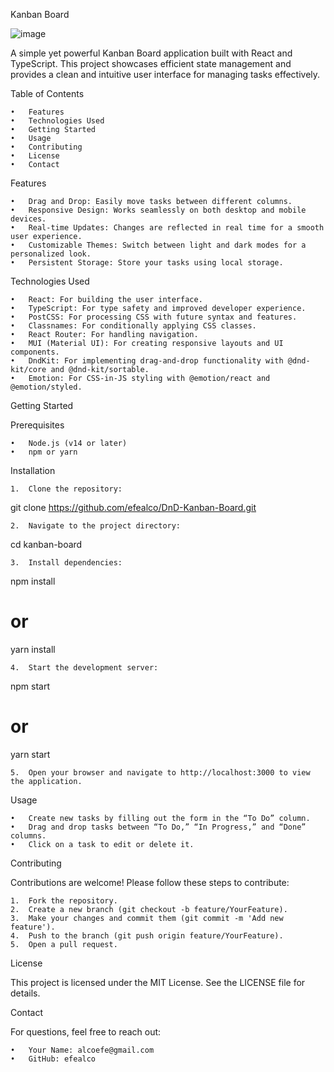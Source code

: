 Kanban Board

![image](https://raw.githubusercontent.com/efealco/DnD-Kanban-Board/tree/main/kanban/public/kanban-board.png)


A simple yet powerful Kanban Board application built with React and TypeScript. This project showcases efficient state management and provides a clean and intuitive user interface for managing tasks effectively.

Table of Contents

	•	Features
	•	Technologies Used
	•	Getting Started
	•	Usage
	•	Contributing
	•	License
	•	Contact

Features

	•	Drag and Drop: Easily move tasks between different columns.
	•	Responsive Design: Works seamlessly on both desktop and mobile devices.
	•	Real-time Updates: Changes are reflected in real time for a smooth user experience.
	•	Customizable Themes: Switch between light and dark modes for a personalized look.
	•	Persistent Storage: Store your tasks using local storage.

Technologies Used

	•	React: For building the user interface.
	•	TypeScript: For type safety and improved developer experience.
	•	PostCSS: For processing CSS with future syntax and features.
	•	Classnames: For conditionally applying CSS classes.
	•	React Router: For handling navigation.
	•	MUI (Material UI): For creating responsive layouts and UI components.
	•	DndKit: For implementing drag-and-drop functionality with @dnd-kit/core and @dnd-kit/sortable.
	•	Emotion: For CSS-in-JS styling with @emotion/react and @emotion/styled.

Getting Started

Prerequisites

	•	Node.js (v14 or later)
	•	npm or yarn

Installation

	1.	Clone the repository:

git clone https://github.com/efealco/DnD-Kanban-Board.git


	2.	Navigate to the project directory:

cd kanban-board


	3.	Install dependencies:

npm install
# or
yarn install


	4.	Start the development server:

npm start
# or
yarn start


	5.	Open your browser and navigate to http://localhost:3000 to view the application.

Usage

	•	Create new tasks by filling out the form in the “To Do” column.
	•	Drag and drop tasks between “To Do,” “In Progress,” and “Done” columns.
	•	Click on a task to edit or delete it.

Contributing

Contributions are welcome! Please follow these steps to contribute:

	1.	Fork the repository.
	2.	Create a new branch (git checkout -b feature/YourFeature).
	3.	Make your changes and commit them (git commit -m 'Add new feature').
	4.	Push to the branch (git push origin feature/YourFeature).
	5.	Open a pull request.

License

This project is licensed under the MIT License. See the LICENSE file for details.

Contact

For questions, feel free to reach out:

	•	Your Name: alcoefe@gmail.com
	•	GitHub: efealco
